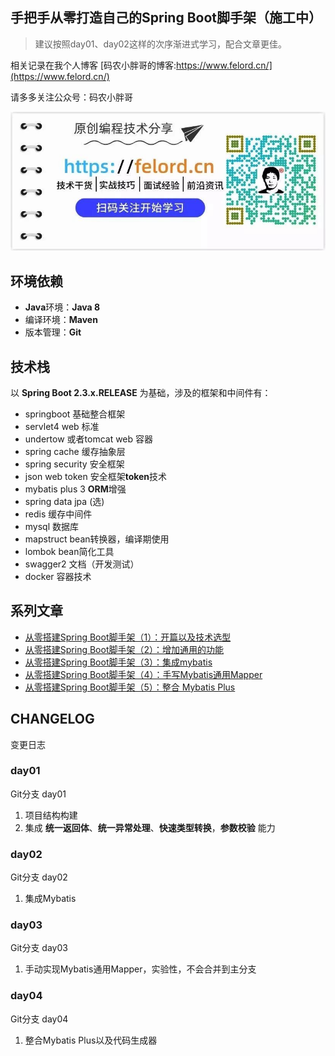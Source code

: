 ## 手把手从零打造自己的Spring Boot脚手架（施工中）

> 建议按照day01、day02这样的次序渐进式学习，配合文章更佳。

相关记录在我个人博客  [码农小胖哥的博客:https://www.felord.cn/](https://www.felord.cn/)

请多多关注公众号：码农小胖哥
 
 ![](./qr.jpg)
 
## 环境依赖

- **Java**环境：**Java 8**
- 编译环境：**Maven**
- 版本管理：**Git** 

## 技术栈

以 **Spring Boot 2.3.x.RELEASE** 为基础，涉及的框架和中间件有：

   + springboot 基础整合框架
   + servlet4  web 标准
   + undertow 或者tomcat   web 容器
   + spring cache  缓存抽象层
   + spring security  安全框架
   + json web token  安全框架**token**技术
   + mybatis plus 3  **ORM**增强
   + spring data jpa (选)
   + redis  缓存中间件
   + mysql   数据库
   + mapstruct  bean转换器，编译期使用
   + lombok  bean简化工具
   + swagger2 文档（开发测试）
   + docker 容器技术
   
## 系列文章
- [从零搭建Spring Boot脚手架（1）：开篇以及技术选型](https://mp.weixin.qq.com/s/k0faB9xElGpCyLrJfGc7uQ)
- [从零搭建Spring Boot脚手架（2）：增加通用的功能](https://mp.weixin.qq.com/s/HKBF57Ut5EK9ccPeBxDZbA)   
- [从零搭建Spring Boot脚手架（3）：集成mybatis](https://mp.weixin.qq.com/s/fAawA2hNCzkB-rrt5ONjkw)
- [从零搭建Spring Boot脚手架（4）：手写Mybatis通用Mapper](https://mp.weixin.qq.com/s/QYr6itS6Y6WFZdBgSNH-5w)
- [从零搭建Spring Boot脚手架（5）：整合 Mybatis Plus](https://mp.weixin.qq.com/s/9uVsi9yfE0QheEKCUyGNPA)
## CHANGELOG   
变更日志


### day01  
Git分支 day01

1. 项目结构构建
2. 集成 **统一返回体**、**统一异常处理**、**快速类型转换**，**参数校验** 能力

### day02

Git分支 day02
1. 集成Mybatis

### day03

Git分支 day03
1. 手动实现Mybatis通用Mapper，实验性，不会合并到主分支 

### day04

Git分支 day04
1. 整合Mybatis Plus以及代码生成器
